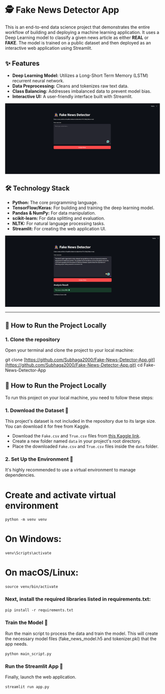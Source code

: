 # 🕵️ Fake News Detector App

This is an end-to-end data science project that demonstrates the entire workflow of building and deploying a machine learning application. It uses a Deep Learning model to classify a given news article as either **REAL** or **FAKE**. The model is trained on a public dataset and then deployed as an interactive web application using Streamlit.

## ✨ Features

* **Deep Learning Model:** Utilizes a Long-Short Term Memory (LSTM) recurrent neural network.
* **Data Preprocessing:** Cleans and tokenizes raw text data.
* **Class Balancing:** Addresses imbalanced data to prevent model bias.
* **Interactive UI:** A user-friendly interface built with Streamlit.

![Fake News Detector App UI](assets/app_ui.png.png)

## 🛠️ Technology Stack

* **Python:** The core programming language.
* **TensorFlow/Keras:** For building and training the deep learning model.
* **Pandas & NumPy:** For data manipulation.
* **scikit-learn:** For data splitting and evaluation.
* **NLTK:** For natural language processing tasks.
* **Streamlit:** For creating the web application UI.

![Fake News Detector App Prediction UI](assets/prediction_ui.png.png)

---

## 🚀 How to Run the Project Locally

### 1. Clone the repository

Open your terminal and clone the project to your local machine:

git clone [https://github.com/Subhaga2000/Fake-News-Detector-App.git](https://github.com/Subhaga2000/Fake-News-Detector-App.git)
cd Fake-News-Detector-App

## 🚀 How to Run the Project Locally

To run this project on your local machine, you need to follow these steps:

### 1. Download the Dataset 💾

This project's dataset is not included in the repository due to its large size. You can download it for free from Kaggle.

* Download the `Fake.csv` and `True.csv` files from [this Kaggle link](https://www.kaggle.com/datasets/emineyetm/fake-news-detection-datasets).
* Create a new folder named `data` in your project's root directory.
* Place the downloaded `Fake.csv` and `True.csv` files inside the `data` folder.

### 2. Set Up the Environment 🐍

It's highly recommended to use a virtual environment to manage dependencies.


# Create and activate virtual environment
`python -m venv venv`

# On Windows:
`venv\Scripts\activate`

# On macOS/Linux:
`source venv/bin/activate`

### Next, install the required libraries listed in requirements.txt:

`pip install -r requirements.txt`

### Train the Model 🧠
Run the main script to process the data and train the model. This will create the necessary model files (fake_news_model.h5 and tokenizer.pkl) that the app needs.

`python main_script.py`

### Run the Streamlit App 🚀

Finally, launch the web application.

`streamlit run app.py`
